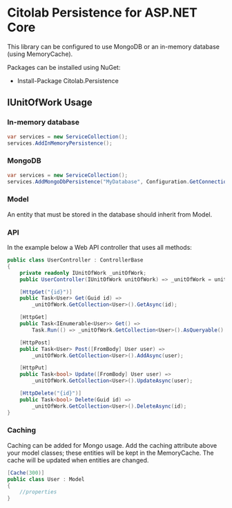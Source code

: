 # Citolab Persistence for ASP.NET Core
 
This library can be configured to use MongoDB or an in-memory database (using MemoryCache).

Packages can be installed using NuGet:
- Install-Package Citolab.Persistence

## IUnitOfWork Usage

### In-memory database
```C#
var services = new ServiceCollection();
services.AddInMemoryPersistence();

```
### MongoDB
```C#
var services = new ServiceCollection();
services.AddMongoDbPersistence("MyDatabase", Configuration.GetConnectionString("MongoDB"));

```

### Model

An entity that must be stored in the database should inherit from Model.


### API

In the example below a Web API controller that uses all methods:

```C#
public class UserController : ControllerBase
{
    private readonly IUnitOfWork _unitOfWork;
    public UserController(IUnitOfWork unitOfWork) => _unitOfWork = unitOfWork;

    [HttpGet("{id}")]
    public Task<User> Get(Guid id) =>
        _unitOfWork.GetCollection<User>().GetAsync(id);

    [HttpGet]
    public Task<IEnumerable<User>> Get() =>
        Task.Run(() => _unitOfWork.GetCollection<User>().AsQueryable().AsEnumerable());

    [HttpPost]
    public Task<User> Post([FromBody] User user) =>
        _unitOfWork.GetCollection<User>().AddAsync(user);

    [HttpPut]
    public Task<bool> Update([FromBody] User user) =>
        _unitOfWork.GetCollection<User>().UpdateAsync(user);

    [HttpDelete("{id}")]
    public Task<bool> Delete(Guid id) =>
        _unitOfWork.GetCollection<User>().DeleteAsync(id);
}
```
### Caching

Caching can be added for Mongo usage. Add the caching attribute above your model classes; these entities will be kept in the MemoryCache. The cache will be updated when entities are changed.

```C#
[Cache(300)]
public class User : Model
{
	//properties
}
```
